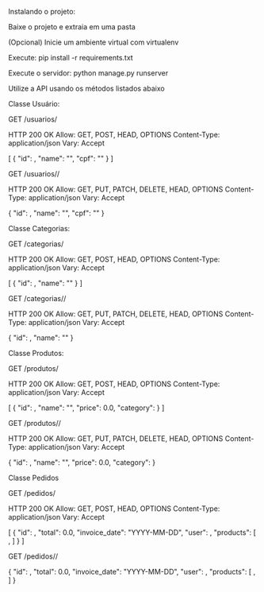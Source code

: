 Instalando o projeto:

Baixe o projeto e extraia em uma pasta

(Opcional) Inicie um ambiente virtual com virtualenv

Execute: pip install -r requirements.txt

Execute o servidor: python manage.py runserver

Utilize a API usando os métodos listados abaixo

Classe Usuário:

GET /usuarios/

HTTP 200 OK
Allow: GET, POST, HEAD, OPTIONS
Content-Type: application/json
Vary: Accept


[
    {
        "id": ,
        "name": "",
        "cpf": ""
    }
]


GET /usuarios/<id>/

HTTP 200 OK
Allow: GET, PUT, PATCH, DELETE, HEAD, OPTIONS
Content-Type: application/json
Vary: Accept

{
    "id": ,
    "name": "",
    "cpf": ""
}

Classe Categorias:

GET /categorias/

HTTP 200 OK
Allow: GET, POST, HEAD, OPTIONS
Content-Type: application/json
Vary: Accept

[
    {
        "id": ,
        "name": ""
    }
]

GET /categorias/<id>/

HTTP 200 OK
Allow: GET, PUT, PATCH, DELETE, HEAD, OPTIONS
Content-Type: application/json
Vary: Accept

{
    "id": ,
    "name": ""
}

Classe	Produtos:

GET /produtos/

HTTP 200 OK
Allow: GET, POST, HEAD, OPTIONS
Content-Type: application/json
Vary: Accept

[
    {
        "id": ,
        "name": "",
        "price": 0.0,
        "category": <id-categorias>
    }
]

GET /produtos/<id>/

HTTP 200 OK
Allow: GET, PUT, PATCH, DELETE, HEAD, OPTIONS
Content-Type: application/json
Vary: Accept

{
	"id": ,
	"name": "",
	"price": 0.0,
	"category": <id-categorias>
}

Classe Pedidos

GET /pedidos/

HTTP 200 OK
Allow: GET, POST, HEAD, OPTIONS
Content-Type: application/json
Vary: Accept

[
    {
        "id": ,
        "total": 0.0,
        "invoice_date": "YYYY-MM-DD",
        "user": <id-usuarios>,
        "products": [
            <id-produtos>,
			<id-produtos>
        ]
    }
]

GET /pedidos/<id>/

{
	"id": ,
	"total": 0.0,
	"invoice_date": "YYYY-MM-DD",
	"user": <id-usuarios>,
	"products": [
		<id-produtos>,
		<id-produtos>
	]
}